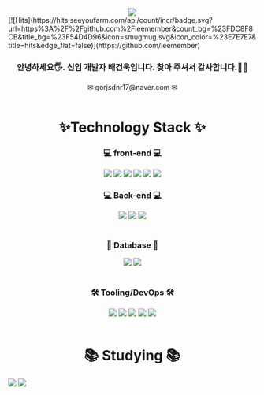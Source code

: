 <!-- ### Hi there 👋-->
<!--타이틀 부분-->
<div align="center">
 <img src="https://capsule-render.vercel.app/api?type=Venom&color=gradient&customColorList=0,2,2,5,30&height=300&section=header&text=Welcome%20BAEDO-GIT&fontSize=80&fontColor=DDF657" />
</div>
[![Hits](https://hits.seeyoufarm.com/api/count/incr/badge.svg?url=https%3A%2F%2Fgithub.com%2Fleemember&count_bg=%23FDC8F8CB&title_bg=%23F54D4D96&icon=smugmug.svg&icon_color=%23E7E7E7&title=hits&edge_flat=false)](https://github.com/leemember)
<h3 align="center">
안녕하세요🖐. 신입 개발자 배건욱입니다. 찾아 주셔서 감사합니다.🙇‍♀
</h3>
 <div align="center">✉ qorjsdnr17@naver.com ✉</div>

<br>
<!--내용 부분-->
<h1 align="center">✨Technology Stack ✨</h1>
 <h3 align="center">💻 front-end 💻</h3>
  <div align="center">
   <img src="https://img.shields.io/badge/html5-E34F26.svg?style=for-the-badge&logo=html5&logoColor=white" />
   <img src="https://img.shields.io/badge/css3-%231572B6.svg?style=for-the-badge&logo=css3&logoColor=white"/ >
   <img src="https://img.shields.io/badge/JSON-000000?style=for-the-badge&logo=json&logoColor=white"/>
   <img src="https://img.shields.io/badge/javascript-F7DF1E.svg?style=for-the-badge&logo=javascript&logoColor=20232a" />
   <img src="https://img.shields.io/badge/react-20232a.svg?style=for-the-badge&logo=react&logoColor=61DAFB" />
   <img src="https://img.shields.io/badge/jQuery-0769AD.svg?style=for-the-badge&logo=jQuery&logoColor=white"/>
 </div>

 <h3 align="center">💻 Back-end 💻</h3>
  <div align="center">
   <img src="https://img.shields.io/badge/java-007396?style=for-the-badge&logo=Spring&logoColor=white"/>
   <img src="https://img.shields.io/badge/Spring-6DB33F?style=for-the-badge&logo=Spring&logoColor=white"/>
   <img src="https://img.shields.io/badge/Node.js-339933?style=for-the-badge&logo=Node.js&logoColor=white"/>
  </div>
<br>
 <h3 align="center">💾 Database 💾</h3>
   <div align="center">
    <img src="https://img.shields.io/badge/MySQL-4479A1?style=for-the-badge&logo=MySQL&logoColor=white"/>
    <img src="https://img.shields.io/badge/ORACLE-F80000?style=for-the-badge&logo=oracle&logoColor=white"/>
   </div> 
<br>
  <h3 align="center">🛠 Tooling/DevOps 🛠</h3>
   <div align="center">
     <img src="https://img.shields.io/badge/Git-F05032?style=for-the-badge&logo=git&logoColor=white"/>
     <img src="https://img.shields.io/badge/GitHub-181717?style=for-the-badge&logo=GitHub&logoColor=white"/>
     <img src="https://img.shields.io/badge/Postman-FF6C37?style=for-the-badge&logo=Postman&logoColor=white"/>
     <img src="https://img.shields.io/badge/Visual Studio Code-007ACC?style=for-the-badge&logo=Visual Studio Code&logoColor=white"/>
     <img src="https://img.shields.io/badge/Eclipse%20IDE-2C2255.svg?&style=for-the-badge&logo=Eclipse%20IDE&logoColor=white"/>
   </div> 
<br>
<h1 align="center">📚 Studying 📚</h1>
<div align="left" margin-right:10px;>
<img src="https://github-readme-stats.vercel.app/api?username=qorjsdnr17&show_icons=true&theme=dracula"/>
<img src="https://github-readme-stats.vercel.app/api/top-langs/?username=qorjsdnr17&layout=compact"/>
</div> 
 


 

<!--
**qorjsdnr17/qorjsdnr17** is a ✨ _special_ ✨ repository because its `README.md` (this file) appears on your GitHub profile.

Here are some ideas to get you started:

- 🔭 I’m currently working on ...
- 🌱 I’m currently learning ...
- 👯 I’m looking to collaborate on ...
- 🤔 I’m looking for help with ...
- 💬 Ask me about ...
- 📫 How to reach me: ...
- 😄 Pronouns: ...
- ⚡ Fun fact: ...
-->
